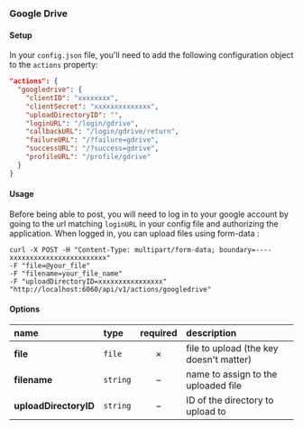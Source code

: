 ### Google Drive

#### Setup

In your `config.json` file, you'll need to add the following configuration object to the `actions` property:

```json
"actions": {
  "googledrive": {
    "clientID": "xxxxxxxx",
    "clientSecret": "xxxxxxxxxxxxxx",
    "uploadDirectoryID": "",
    "loginURL": "/login/gdrive",
    "callbackURL": "/login/gdrive/return",
    "failureURL": "/?failure=gdrive",
    "successURL": "/?success=gdrive",
    "profileURL": "/profile/gdrive"
  }
}
```

#### Usage

Before being able to post, you will need to log in to your google account by going to the url matching `loginURL` in your config file and authorizing the application.
When logged in, you can upload files using form-data :

```cURL
curl -X POST -H "Content-Type: multipart/form-data; boundary=----xxxxxxxxxxxxxxxxxxxxxxxx"
-F "file=@your_file"
-F "filename=your_file_name"
-F "uploadDirectoryID=xxxxxxxxxxxxxxxx"
"http://localhost:6060/api/v1/actions/googledrive"
```

#### Options

|name|type|required|description|
|:---|:---|:---:|:---|
|**file**|`file`|&times;|file to upload (the key doesn't matter)|
|**filename**|`string`|&minus;|name to assign to the uploaded file|
|**uploadDirectoryID**|`string`|&minus;|ID of the directory to upload to|

